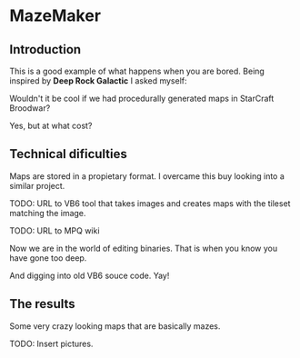 # MazeMaker

## Introduction

This is a good example of what happens when you are bored. Being inspired by **Deep Rock Galactic** I asked myself:

Wouldn't it be cool if we had procedurally generated maps in StarCraft Broodwar?

Yes, but at what cost?

## Technical dificulties

Maps are stored in a propietary format. I overcame this buy looking into a similar project.

TODO: URL to VB6 tool that takes images and creates maps with the tileset matching the image.

TODO: URL to MPQ wiki

Now we are in the world of editing binaries. That is when you know you have gone too deep.

And digging into old VB6 souce code. Yay!


## The results

Some very crazy looking maps that are basically mazes.

TODO: Insert pictures.
